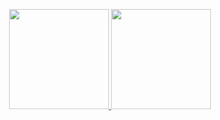 
<div align="center">
  <a href="https://ayo.so/cursed">
  <img height="180em" src="https://github-readme-stats.vercel.app/api?username=h0ee&show_icons=true&theme=tokyonight&include_all_commits=true&count_private=true"/>
  <img height="180em" src="https://github-readme-stats.vercel.app/api/top-langs/?username=rafaballerini&layout=compact&langs_count=7&theme=tokyonight"
</div>  
  <div style="display: inline_block"><br>
</div>
  
